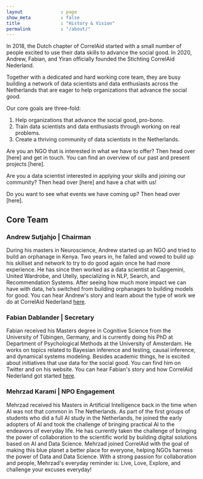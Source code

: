 ```yaml
---
layout              : page
show_meta           : false
title               : "History & Vision"
permalink           : "/about/"
---
```


In 2018, the Dutch chapter of CorrelAid started with a small number of people excited to use their data skills to advance the social good. In 2020, Andrew, Fabian, and Yiran officially founded the Stichting CorrelAid Nederland.

Together with a dedicated and hard working core team, they are busy building a network of data scientists and data enthusiasts across the Netherlands that are eager to help organizations that advance the social good.

Our core goals are three-fold:

1. Help organizations that advance the social good, pro-bono.
2. Train data scientists and data enthusiasts through working on real problems.
3. Create a thriving community of data scientists in the Netherlands.

Are you an NGO that is interested in what we have to offer? Then head over [here] and get in touch. You can find an overview of our past and present projects [here].

Are you a data scientist interested in applying your skills and joining our community? Then head over [here] and have a chat with us!

Do you want to see what events we have coming up? Then head over [here].

## Core Team

### Andrew Sutjahjo | Chairman
During his masters in Neuroscience, Andrew started up an NGO and tried to build an orphanage in Kenya. Two years in, he failed and vowed to build up his skillset and network to try to do good again once he had more experience. He has since then worked as a data scientist at Capgemini, United Wardrobe, and Utelly, specializing in NLP, Search, and Recommendation Systems. After seeing how much more impact we can have with data, he’s switched from building orphanages to building models for good. You can hear Andrew's story and learn about the type of work we do at CorrelAid Nederland [here](https://www.youtube.com/watch?v=Q_CLmbsmCYQ). 


### Fabian Dablander | Secretary
Fabian received his Masters degree in Cognitive Science from the University of Tübingen, Germany, and is currently doing his PhD at Department of Psychological Methods at the University of Amsterdam. He works on topics related to Bayesian inference and testing, causal inference, and dynamical systems modeling. Besides academic things, he is excited about initiatives that use data for the social good. You can find him on Twitter and on his website. You can hear Fabian's story and how CorrelAid Nederland got started [here](https://www.youtube.com/watch?v=uxN9rIUVHPI).


### Mehrzad Karami | NPO Engagement
 Mehrzad received his Masters in Artificial Intelligence back in the time when AI was not that common in The Netherlands. As part of the first groups of students who did a full AI study in the Netherlands, he joined the early adopters of AI and took the challenge of bringing practical AI to the endeavors of everyday life. He has currently taken the challenge of bringing the power of collaboration to the scientific world by building digital solutions based on AI and Data Science. Mehrzad joined CorrelAid with the goal of making this blue planet a better place for everyone, helping NGOs harness the power of Data and Data Science. With a strong passion for collaboration and people, Mehrzad's everyday reminder is: Live, Love, Explore, and challenge your excuses everyday! 
